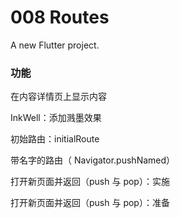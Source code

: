 # 008 Routes

A new Flutter project.



### 功能



在内容详情页上显示内容

InkWell：添加溅墨效果

初始路由：initialRoute

带名字的路由（ Navigator.pushNamed）

打开新页面并返回（push 与 pop）：实施

打开新页面并返回（push 与 pop）：准备
